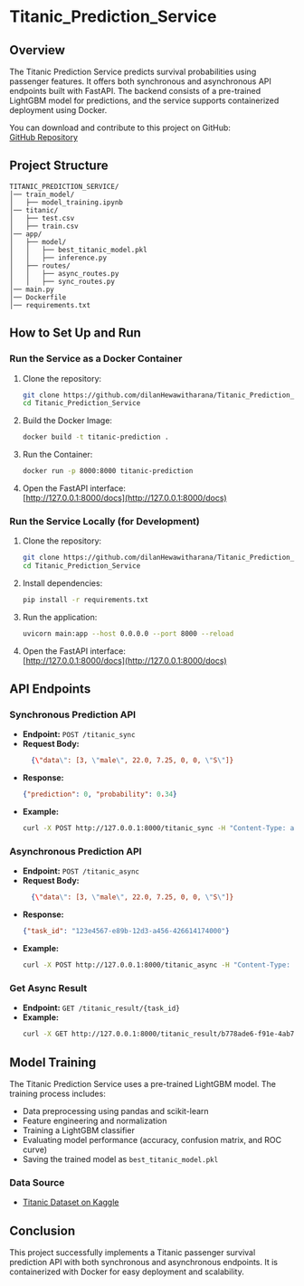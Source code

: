 # Titanic_Prediction_Service

## Overview
The Titanic Prediction Service predicts survival probabilities using passenger features. It offers both synchronous and asynchronous API endpoints built with FastAPI. The backend consists of a pre-trained LightGBM model for predictions, and the service supports containerized deployment using Docker.

You can download and contribute to this project on GitHub:  
[GitHub Repository](https://github.com/dilanHewawitharana/Titanic_Prediction_Service)

## Project Structure
```
TITANIC_PREDICTION_SERVICE/
│── train_model/
│   ├── model_training.ipynb
│── titanic/
│   ├── test.csv
│   ├── train.csv
│── app/
│   ├── model/
│   │   ├── best_titanic_model.pkl
│   │   ├── inference.py
│   ├── routes/
│   │   ├── async_routes.py
│   │   ├── sync_routes.py
│── main.py
│── Dockerfile
│── requirements.txt
```

## How to Set Up and Run

### Run the Service as a Docker Container
1. Clone the repository:
   ```sh
   git clone https://github.com/dilanHewawitharana/Titanic_Prediction_Service.git
   cd Titanic_Prediction_Service
   ```
2. Build the Docker Image:
   ```sh
   docker build -t titanic-prediction .
   ```
3. Run the Container:
   ```sh
   docker run -p 8000:8000 titanic-prediction
   ```
4. Open the FastAPI interface:  
   [http://127.0.0.1:8000/docs](http://127.0.0.1:8000/docs)

### Run the Service Locally (for Development)
1. Clone the repository:
   ```sh
   git clone https://github.com/dilanHewawitharana/Titanic_Prediction_Service.git
   cd Titanic_Prediction_Service
   ```
2. Install dependencies:
   ```sh
   pip install -r requirements.txt
   ```
3. Run the application:
   ```sh
   uvicorn main:app --host 0.0.0.0 --port 8000 --reload
   ```
4. Open the FastAPI interface:  
   [http://127.0.0.1:8000/docs](http://127.0.0.1:8000/docs)

## API Endpoints

### Synchronous Prediction API
- **Endpoint:** `POST /titanic_sync`
- **Request Body:**
  ```json
    {\"data\": [3, \"male\", 22.0, 7.25, 0, 0, \"S\"]}
  ```
- **Response:**
  ```json
  {"prediction": 0, "probability": 0.34}
  ```
- **Example:**
  ```sh
  curl -X POST http://127.0.0.1:8000/titanic_sync -H "Content-Type: application/json" -d "{\"data\": [3, \"male\", 22.0, 7.25, 0, 0, \"S\"]}"
  ```

### Asynchronous Prediction API
- **Endpoint:** `POST /titanic_async`
- **Request Body:**
  ```json
    {\"data\": [3, \"male\", 22.0, 7.25, 0, 0, \"S\"]}
  ```
- **Response:**
  ```json
  {"task_id": "123e4567-e89b-12d3-a456-426614174000"}
  ```
- **Example:**
  ```sh
  curl -X POST http://127.0.0.1:8000/titanic_async -H "Content-Type: application/json" -d "{\"data\": [3, \"male\", 22.0, 7.25, 0, 0, \"S\"]}"
  ```

### Get Async Result
- **Endpoint:** `GET /titanic_result/{task_id}`
- **Example:**
  ```sh
  curl -X GET http://127.0.0.1:8000/titanic_result/b778ade6-f91e-4ab7-bac5-474a82ef0617
  ```

## Model Training

The Titanic Prediction Service uses a pre-trained LightGBM model. The training process includes:
- Data preprocessing using pandas and scikit-learn
- Feature engineering and normalization
- Training a LightGBM classifier
- Evaluating model performance (accuracy, confusion matrix, and ROC curve)
- Saving the trained model as `best_titanic_model.pkl`

### Data Source
- [Titanic Dataset on Kaggle](https://www.kaggle.com/c/titanic)

## Conclusion
This project successfully implements a Titanic passenger survival prediction API with both synchronous and asynchronous endpoints. It is containerized with Docker for easy deployment and scalability.
